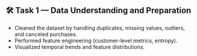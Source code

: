## 🛠️ Task 1 — Data Understanding and Preparation

- Cleaned the dataset by handling duplicates, missing values, outliers, and canceled purchases.
- Performed feature engineering (customer-level metrics, entropy).
- Visualized temporal trends and feature distributions.

